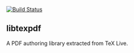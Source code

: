 [![Build Status](https://simoncozens-github.visualstudio.com/libtexpdf/_apis/build/status/simoncozens.libtexpdf?branchName=master)](https://simoncozens-github.visualstudio.com/libtexpdf/_build/latest?definitionId=1&branchName=master)

## libtexpdf

A PDF authoring library extracted from TeX Live.

